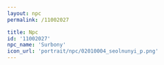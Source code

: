 ```yaml
---
layout: npc
permalink: /11002027

title: Npc
id: '11002027'
npc_name: 'Surbony'
icon_url: 'portrait/npc/02010004_seolnunyi_p.png'
---
```

